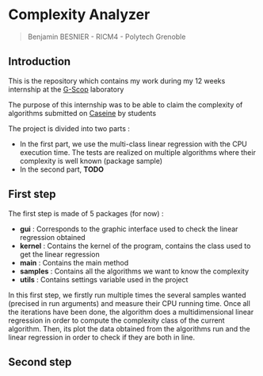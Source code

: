 # Complexity Analyzer

> Benjamin BESNIER - RICM4 - Polytech Grenoble


## Introduction

This is the repository which contains my work during my 12 weeks internship at the [G-Scop](http://www.g-scop.grenoble-inp.fr/) laboratory

The purpose of this internship was to be able to claim the complexity of algorithms submitted on [Caseine](http://caseine.org/) by students

The project is divided into two parts :
* In the first part, we use the multi-class linear regression with the CPU execution time. The tests are realized on multiple algorithms where their complexity is well known (package sample) 
* In the second part, __TODO__


## First step

The first step is made of 5 packages (for now) :
* __gui__ : Corresponds to the graphic interface used to check the linear regression obtained
* __kernel__ : Contains the kernel of the program, contains the class used to get the linear regression 
* __main__ : Contains the main method
* __samples__ : Contains all the algorithms we want to know the complexity
* __utils__ : Contains settings variable used in the project

In this first step, we firstly run multiple times the several samples wanted (precised in run arguments) and measure their CPU running time. 
Once all the iterations have been done, the algorithm does a multidimensional linear regression in order to compute the complexity class of the current algorithm.
Then, its plot the data obtained from the algorithms run and the linear regression in order to check if they are both in line.

## Second step
